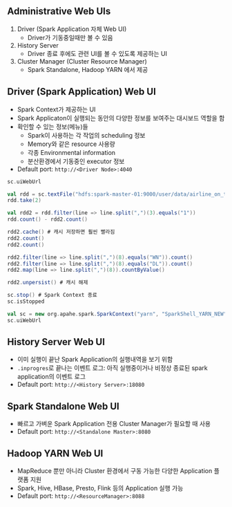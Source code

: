 ## Administrative Web UIs

1. Driver (Spark Application 자체 Web UI)
    - Driver가 기동중일때만 볼 수 있음
2. History Server
    - Driver 종료 후에도 관련 UI를 볼 수 있도록 제공하는 UI
3. Cluster Manager (Cluster Resource Manager)
    - Spark Standalone, Hadoop YARN 에서 제공
    

## Driver (Spark Application) Web UI

- Spark Context가 제공하는 UI
- Spark Applicaton이 실행되는 동안의 다양한 정보를 보여주는 대시보드 역할을 함
- 확인할 수 있는 정보(메뉴)들
    - Spark이 사용하는 각 작업의 scheduling 정보
    - Memory와 같은 resource 사용량
    - 각종 Environmental information
    - 분산환경에서 기동중인 executor 정보
- Default port: `http://<Driver Node>:4040`

```scala
sc.uiWebUrl

val rdd = sc.textFile("hdfs:spark-master-01:9000/user/data/airline_on_time")
rdd.take(2)

val rdd2 = rdd.filter(line => line.split(",")(3).equals("1"))
rdd.count() - rdd2.count()

rdd2.cache() # 캐시 저장하면 훨씬 빨라짐
rdd2.count()
rdd2.count()

rdd2.filter(line => line.split(",")(8).equals("WN")).count()
rdd2.filter(line => line.split(",")(8).equals("DL")).count()
rdd2.map(line => line.split(",")(8)).countByValue()

rdd2.unpersist() # 캐시 해제

sc.stop() # Spark Context 종료
sc.isStopped

val sc = new org.apahe.spark.SparkContext("yarn", "SparkShell_YARN_NEW")
sc.uiWebUrl
```

## History Server Web UI

- 이미 실행이 끝난 Spark Application의 실행내역을 보기 위함
- `.inprogres`로 끝나는 이벤트 로그: 아직 실행중이거나 비정상 종료된 spark application의 이벤트 로그
- Default port: `http://<History Server>:18080`

## Spark Standalone Web UI

- 빠르고 가벼운 Spark Application 전용 Cluster Manager가 필요할 때 사용
- Default port: `http://<Standalone Master>:8080`

## Hadoop YARN Web UI

- MapReduce 뿐만 아니라 Cluster 환경에서 구동 가능한 다양한 Application 플랫폼 지원
- Spark, Hive, HBase, Presto, Flink 등의 Application 실행 가능
- Default port: `http://<ResourceManager>:8088`
